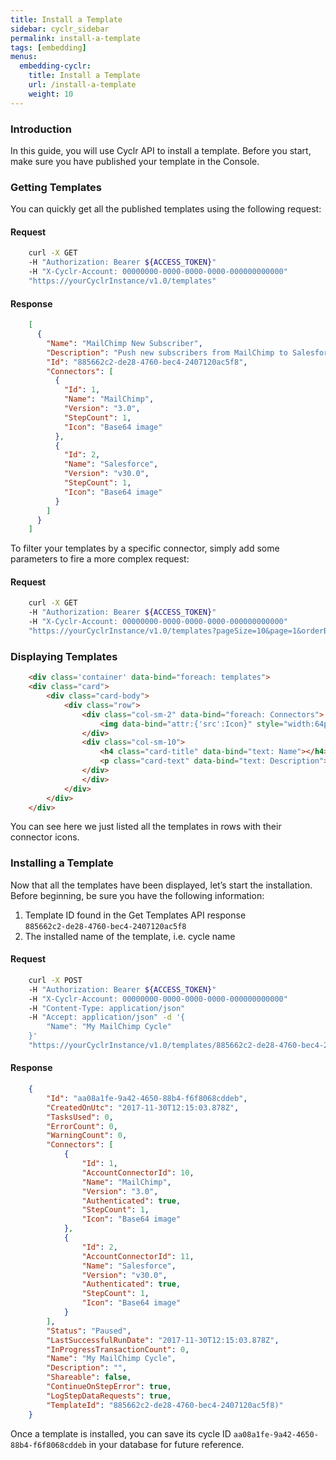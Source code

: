 ```yaml
---
title: Install a Template
sidebar: cyclr_sidebar
permalink: install-a-template
tags: [embedding]
menus:
  embedding-cyclr:
    title: Install a Template
    url: /install-a-template
    weight: 10
---
```


### Introduction

In this guide, you will use Cyclr API to install a template. Before you start, make sure you have published your template in the Console.

### Getting Templates

You can quickly get all the published templates using the following request:

#### Request

````bash
    curl -X GET
    -H "Authorization: Bearer ${ACCESS_TOKEN}"
    -H "X-Cyclr-Account: 00000000-0000-0000-0000-000000000000"
    "https://yourCyclrInstance/v1.0/templates"
````

#### Response

````json
    [
      {
        "Name": "MailChimp New Subscriber",
        "Description": "Push new subscribers from MailChimp to Salesforce",
        "Id": "885662c2-de28-4760-bec4-2407120ac5f8",
        "Connectors": [
          {
            "Id": 1,
            "Name": "MailChimp",
            "Version": "3.0",
            "StepCount": 1,
            "Icon": "Base64 image"
          },
          {
            "Id": 2,
            "Name": "Salesforce",
            "Version": "v30.0",
            "StepCount": 1,
            "Icon": "Base64 image"
          }
        ]
      }
    ]
````

To filter your templates by a specific connector, simply add some parameters to fire a more complex request:

#### Request

````bash
    curl -X GET
    -H "Authorization: Bearer ${ACCESS_TOKEN}"
    -H "X-Cyclr-Account: 00000000-0000-0000-0000-000000000000"
    "https://yourCyclrInstance/v1.0/templates?pageSize=10&page=1&orderBy=Name&sortOrderAsc=true&connectorName=MailChimp&connectorVersion=3.0&includeIcons=true"
````

### Displaying Templates

````html
    <div class='container' data-bind="foreach: templates">
    <div class="card">
        <div class="card-body">
            <div class="row">
                <div class="col-sm-2" data-bind="foreach: Connectors">
                    <img data-bind="attr:{'src':Icon}" style="width:64px;" />
                </div>
                <div class="col-sm-10">
                    <h4 class="card-title" data-bind="text: Name"></h4>
                    <p class="card-text" data-bind="text: Description"></p>
                </div>
                </div>
            </div>
        </div>
    </div>
````

You can see here we just listed all the templates in rows with their connector icons.

### Installing a Template

Now that all the templates have been displayed, let’s start the installation. Before beginning, be sure you have the following information:

1.  Template ID found in the Get Templates API response  
    `885662c2-de28-4760-bec4-2407120ac5f8`
2.  The installed name of the template, i.e. cycle name

#### Request

````bash
    curl -X POST
    -H "Authorization: Bearer ${ACCESS_TOKEN}"
    -H "X-Cyclr-Account: 00000000-0000-0000-0000-000000000000"
    -H "Content-Type: application/json"
    -H "Accept: application/json" -d '{
        "Name": "My MailChimp Cycle"
    }'
    "https://yourCyclrInstance/v1.0/templates/885662c2-de28-4760-bec4-2407120ac5f8/install?includeIcons=false"
````

#### Response

````json
    {
        "Id": "aa08a1fe-9a42-4650-88b4-f6f8068cddeb",
        "CreatedOnUtc": "2017-11-30T12:15:03.878Z",
        "TasksUsed": 0,
        "ErrorCount": 0,
        "WarningCount": 0,
        "Connectors": [
            {
                "Id": 1,
                "AccountConnectorId": 10,
                "Name": "MailChimp",
                "Version": "3.0",
                "Authenticated": true,
                "StepCount": 1,
                "Icon": "Base64 image"
            },
            {
                "Id": 2,
                "AccountConnectorId": 11,
                "Name": "Salesforce",
                "Version": "v30.0",
                "Authenticated": true,
                "StepCount": 1,
                "Icon": "Base64 image"
            }
        ],
        "Status": "Paused",
        "LastSuccessfulRunDate": "2017-11-30T12:15:03.878Z",
        "InProgressTransactionCount": 0,
        "Name": "My MailChimp Cycle",
        "Description": "",
        "Shareable": false,
        "ContinueOnStepError": true,
        "LogStepDataRequests": true,
        "TemplateId": "885662c2-de28-4760-bec4-2407120ac5f8)"
    }
````
    
Once a template is installed, you can save its cycle ID `aa08a1fe-9a42-4650-88b4-f6f8068cddeb` in your database for future reference.
